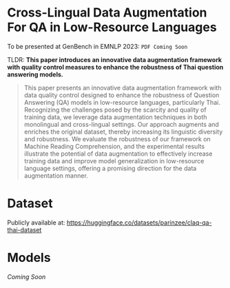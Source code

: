 # Cross-Lingual Data Augmentation For QA in Low-Resource Languages
To be presented at GenBench in EMNLP 2023: `PDF Coming Soon`

TLDR: **This paper introduces an innovative data augmentation framework with quality control measures to enhance the robustness of Thai question answering models.**

> This paper presents an innovative data augmentation framework with data quality control designed to enhance the robustness of Question Answering (QA) models in low-resource languages, particularly Thai. Recognizing the challenges posed by the scarcity and quality of training data, we leverage data augmentation techniques in both monolingual and cross-lingual settings. Our approach augments and enriches the original dataset, thereby increasing its linguistic diversity and robustness. We evaluate the robustness of our framework on Machine Reading Comprehension, and the experimental results illustrate the potential of data augmentation to effectively increase training data and improve model generalization in low-resource language settings, offering a promising direction for the data augmentation manner.


# Dataset
Publicly available at: https://huggingface.co/datasets/parinzee/claq-qa-thai-dataset

# Models
*Coming Soon*